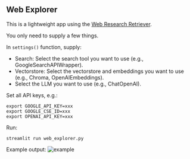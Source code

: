 ## Web Explorer

This is a lightweight app using the [Web Research Retriever](https://github.com/langchain-ai/langchain/pull/8102).

You only need to supply a few things.

In `settings()` function, supply:

* Search: Select the search tool you want to use (e.g., GoogleSearchAPIWrapper). 
* Vectorstore: Select the vectorstore and embeddings you want to use (e.g., Chroma, OpenAIEmbeddings).
* Select the LLM you want to use (e.g., ChatOpenAI).

Set all API keys, e.g.:

```
export GOOGLE_API_KEY=xxx
export GOOGLE_CSE_ID=xxx
export OPENAI_API_KEY=xxx
```

Run:

```
streamlit run web_explorer.py
```

Example output:
![example](https://github.com/langchain-ai/web-explorer/assets/122662504/f1383640-d089-492d-8757-ad743d34535f)
